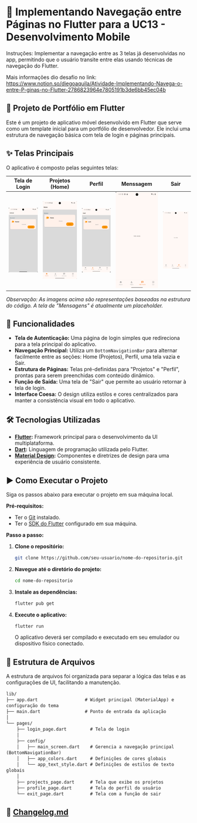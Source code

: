 # 📱 Implementando Navegação entre Páginas no Flutter para a UC13 - Desenvolvimento Mobile

Instruções:
Implementar a navegação entre as 3 telas já desenvolvidas no app, permitindo que o usuário transite entre elas usando técnicas de navegação do Flutter.

Mais informações dio desafio no link:
https://www.notion.so/diegoaquila/Atividade-Implementando-Navega-o-entre-P-ginas-no-Flutter-2786823964e7805191b3de6bb45ec04b


## 📱 Projeto de Portfólio em Flutter

Este é um projeto de aplicativo móvel desenvolvido em Flutter que serve como um template inicial para um portfólio de desenvolvedor. Ele inclui uma estrutura de navegação básica com tela de login e páginas principais.

## ✨ Telas Principais

O aplicativo é composto pelas seguintes telas:

| Tela de Login | Projetos (Home) | Perfil | Menssagem | Sair
| :---: |:---:|:---:|:---:|:---:
|![img\login.png](img\login.png)|![img\homep.png](img/homep.png)|![img\perfil.png](img\perfil.png)| ![img\mensagem.png](img\mensagem.png)|![img\sair.png](img\mensagem.png)

*Observação: As imagens acima são representações baseadas na estrutura do código. A tela de "Mensagens" é atualmente um placeholder.*

## 🚀 Funcionalidades

  - **Tela de Autenticação:** Uma página de login simples que redireciona para a tela principal do aplicativo.
  - **Navegação Principal:** Utiliza um `BottomNavigationBar` para alternar facilmente entre as seções: Home (Projetos), Perfil, uma tela vazia e Sair.
  - **Estrutura de Páginas:** Telas pré-definidas para "Projetos" e "Perfil", prontas para serem preenchidas com conteúdo dinâmico.
  - **Função de Saída:** Uma tela de "Sair" que permite ao usuário retornar à tela de login.
  - **Interface Coesa:** O design utiliza estilos e cores centralizados para manter a consistência visual em todo o aplicativo.

## 🛠️ Tecnologias Utilizadas

  - **[Flutter](https://flutter.dev/):** Framework principal para o desenvolvimento da UI multiplataforma.
  - **[Dart](https://dart.dev/):** Linguagem de programação utilizada pelo Flutter.
  - **[Material Design](https://material.io/):** Componentes e diretrizes de design para uma experiência de usuário consistente.

## ▶️ Como Executar o Projeto

Siga os passos abaixo para executar o projeto em sua máquina local.

**Pré-requisitos:**

  - Ter o [Git](https://git-scm.com/) instalado.
  - Ter o [SDK do Flutter](https://flutter.dev/docs/get-started/install) configurado em sua máquina.

**Passo a passo:**

1.  **Clone o repositório:**

    ```sh
    git clone https://github.com/seu-usuario/nome-do-repositorio.git
    ```

2.  **Navegue até o diretório do projeto:**

    ```sh
    cd nome-do-repositorio
    ```

3.  **Instale as dependências:**

    ```sh
    flutter pub get
    ```

4.  **Execute o aplicativo:**

    ```sh
    flutter run
    ```

    O aplicativo deverá ser compilado e executado em seu emulador ou dispositivo físico conectado.

## 📂 Estrutura de Arquivos

A estrutura de arquivos foi organizada para separar a lógica das telas e as configurações de UI, facilitando a manutenção.

```
lib/
├── app.dart                  # Widget principal (MaterialApp) e configuração do tema
├── main.dart                 # Ponto de entrada da aplicação
│
└── pages/
    ├── login_page.dart         # Tela de login
    │
    ├── config/
    │   ├── main_screen.dart    # Gerencia a navegação principal (BottomNavigationBar)
    │   ├── app_colors.dart     # Definições de cores globais
    │   └── app_text_style.dart # Definições de estilos de texto globais
    │
    ├── projects_page.dart      # Tela que exibe os projetos
    ├── profile_page.dart       # Tela do perfil do usuário
    └── exit_page.dart          # Tela com a função de sair
```

## 📂 **[Changelog.md](/changelog.md)** 